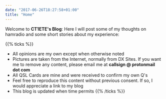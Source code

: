 ```yaml
---
date: "2017-06-26T18:27:58+01:00"
title: "Home"
---
```


Welcome to **CT1ETE's Blog**: Here I will post some of my thoughts on hamradio and some short stories about my experience:

{{% ticks %}}
* All opinions are my own except when otherwise noted
* Pictures are taken from the Internet, normally from DX Sites. If you want me to remove any content, please email me at **callsign @ protonmail dot com**
* All QSL Cards are mine and were received to confirm my own Q's
* Feel free to reproduce this content without previous consent. If so, I would appreciate a link to my blog
* This blog is updated when time permits
{{% /ticks %}}
